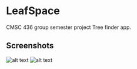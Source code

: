 # LeafSpace
CMSC 436 group semester project
Tree finder app.

## Screenshots
![alt text](https://ibb.co/yd2MZDw)
![alt text](https://ibb.co/hsHGs5T)
